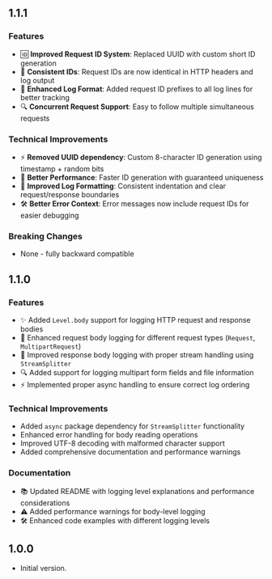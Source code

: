 ## 1.1.1

### Features
- 🆔 **Improved Request ID System**: Replaced UUID with custom short ID generation
- 🎯 **Consistent IDs**: Request IDs are now identical in HTTP headers and log output
- 📝 **Enhanced Log Format**: Added request ID prefixes to all log lines for better tracking
- 🔍 **Concurrent Request Support**: Easy to follow multiple simultaneous requests

### Technical Improvements
- ⚡ **Removed UUID dependency**: Custom 8-character ID generation using timestamp + random bits
- 🚀 **Better Performance**: Faster ID generation with guaranteed uniqueness
- 🎨 **Improved Log Formatting**: Consistent indentation and clear request/response boundaries
- 🛠️ **Better Error Context**: Error messages now include request IDs for easier debugging

### Breaking Changes
- None - fully backward compatible

## 1.1.0

### Features
- ✨ Added `Level.body` support for logging HTTP request and response bodies
- 🚀 Enhanced request body logging for different request types (`Request`, `MultipartRequest`)
- 📝 Improved response body logging with proper stream handling using `StreamSplitter`
- 🔍 Added support for logging multipart form fields and file information
- ⚡ Implemented proper async handling to ensure correct log ordering

### Technical Improvements
- Added `async` package dependency for `StreamSplitter` functionality
- Enhanced error handling for body reading operations
- Improved UTF-8 decoding with malformed character support
- Added comprehensive documentation and performance warnings

### Documentation
- 📚 Updated README with logging level explanations and performance considerations
- ⚠️ Added performance warnings for body-level logging
- 🛠️ Enhanced code examples with different logging levels

## 1.0.0

- Initial version.
